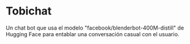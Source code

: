 # Tobichat

Un chat bot que usa el modelo "facebook/blenderbot-400M-distill" de Hugging Face para entablar una conversación casual con el usuario.
